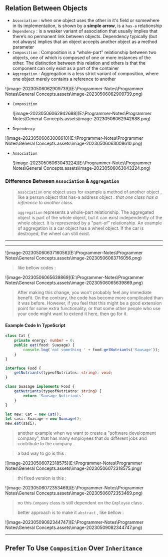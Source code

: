 ## Relation Between Objects

- `Association` : when one object uses the other in it's field or somewhere in its implementation, is shown by a __simple arrow__, is a `has-a` relationship
- `Dependency` : is a weaker variant of association that usually implies that there’s no permanent link between objects. Dependency typically (but not always) implies that an object accepts another object as a method parameter
- `Composition` : Composition is a “whole-part” relationship between two objects, one of which is composed of one or more instances of the other. The distinction between this relation and others is that the component can only exist as a part of the container
- `Aggregation` : Aggregation is a less strict variant of composition, where one object merely contains a reference to another

![image-20230506062909739](E:\Programmer-Notes\Programmer Notes\General Concepts.assets\image-20230506062909739.png)

- `Composition`

  ![image-20230506062942688](E:\Programmer-Notes\Programmer Notes\General Concepts.assets\image-20230506062942688.png)

- `Dependency`

![image-20230506063008610](E:\Programmer-Notes\Programmer Notes\General Concepts.assets\image-20230506063008610.png)

- `Association`

  ![image-20230506063043224](E:\Programmer-Notes\Programmer Notes\General Concepts.assets\image-20230506063043224.png)

### Difference Between `Association` & `Aggregation`

> `association` one object uses for example a method of another object , like a person object that has-a address object . *that one class has a reference to another class.*
>
> `aggregation`  represents a whole-part relationship. The aggregated object is part of the whole object, but it can exist independently of the whole object. It is represented by a "part-of" relationship. An example of aggregation is a car object has a wheel object. If the car is destroyed, the wheel can still exist.

-----------------

-------------------

![image-20230506063716056](E:\Programmer-Notes\Programmer Notes\General Concepts.assets\image-20230506063716056.png)

> like bellow codes :

![image-20230506065639869](E:\Programmer-Notes\Programmer Notes\General Concepts.assets\image-20230506065639869.png)

>After making this change, you won’t probably feel any immediate benefit. On the contrary, the code has become more complicated than it was before. However, if you feel that this might be a good extension point for some extra functionality, or that some other people who use your code might want to extend it here, then go for it.

#### Example Code In TypeScript

```typescript
class Cat {
    private energy: number = 0;
    public eat(food: Suasage) {
        console.log('eat something ' + food.getNutriants('Sausage'));
    }
}

interface Food {
    getNutriants(typeofNutriatns: string): void;
}

class Suasage implements Food {
    getNutriants(typeofNutriatns: string) {
        return 'Sausage Nutiriants'
    }
}

let mew: Cat = new Cat();
let sasi: Suasage = new Suasage();
mew.eat(sasi);
```

> another example when we want to create a "software development company", that has many employees that do different jobs and contribute to the company .

> a bad way to go is this :

![image-20230506072318575](E:\Programmer-Notes\Programmer Notes\General Concepts.assets\image-20230506072318575.png)

> thi fixed version is this :

![image-20230506072353469](E:\Programmer-Notes\Programmer Notes\General Concepts.assets\image-20230506072353469.png)

> no this `Company` class is still dependent on the `Employee` class .
>
> better approach is to make it `abstract` , like bellow :

![image-20230509082344747](E:\Programmer-Notes\Programmer Notes\General Concepts.assets\image-20230509082344747.png)

-------------

## Prefer To Use `Composition` Over `Inheritance`